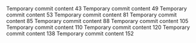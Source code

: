 Temporary commit content 43
Temporary commit content 49
Temporary commit content 53
Temporary commit content 81
Temporary commit content 85
Temporary commit content 88
Temporary commit content 105
Temporary commit content 110
Temporary commit content 120
Temporary commit content 138
Temporary commit content 152

